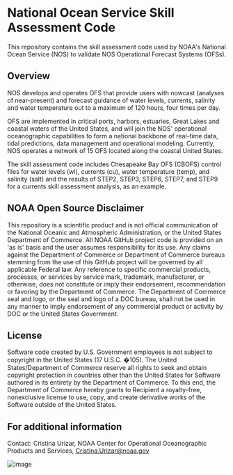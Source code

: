 # National Ocean Service Skill Assessment Code

This repository contains the skill assessment code used by NOAA's National Ocean Service (NOS) to validate NOS Operational Forecast Systems (OFSs).

## Overview
NOS develops and operates OFS that provide users with nowcast (analyses of near-present) and forecast guidance of water levels, currents, salinity and water
temperature out to a maximum of 120 hours, four times per day. 

OFS are implemented in critical ports, harbors, estuaries, Great Lakes and coastal waters of the United States, and will join the NOS' operational oceanographic
capabilities to form a national backbone of real-time data, tidal predictions, data management and operational modeling. Currently, NOS operates a network of 15 OFS
located along the coastal United States. 

The skill assessment code includes Chesapeake Bay OFS (CBOFS) control files for water levels (wl), currents (cu), water temperature (temp), and salinity (salt)
and the results of STEP2, STEP3, STEP6, STEP7, and STEP9 for a currents skill assessment analysis, as an example.

## NOAA Open Source Disclaimer
This repository is a scientific product and is not official communication of the National Oceanic and Atmospheric Administration, or the United States Department of
Commerce. All NOAA GitHub project code is provided on an 'as is' basis and the user assumes responsibility for its use. Any claims against the Department of Commerce
or Department of Commerce bureaus stemming from the use of this GitHub project will be governed by all applicable Federal law. Any reference to specific commercial
products, processes, or services by service mark, trademark, manufacturer, or otherwise, does not constitute or imply their endorsement, recommendation or favoring by
the Department of Commerce. The Department of Commerce seal and logo, or the seal and logo of a DOC bureau, shall not be used in any manner to imply endorsement of any
commercial product or activity by DOC or the United States Government.

## License
Software code created by U.S. Government employees is not subject to copyright in the United States (17 U.S.C. �105). The United States/Department of Commerce reserve
all rights to seek and obtain copyright protection in countries other than the United States for Software authored in its entirety by the Department of Commerce. To this
end, the Department of Commerce hereby grants to Recipient a royalty-free, nonexclusive license to use, copy, and create derivative works of the Software outside of the
United States.

## For additional information
Contact: Cristina Urizar, NOAA Center for Operational Oceanographic Products and Services, Cristina.Urizar@noaa.gov

![image](https://user-images.githubusercontent.com/72229285/216712553-c1e4b2fa-4b6d-4eab-be0f-f7075b6151d1.png)
